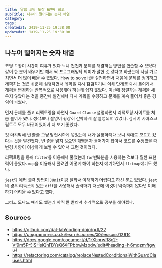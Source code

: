 ```yaml
---
title: 달랩 코딩 도장 6번째 회고
subTitle: 나누어 떨어지는 숫자 배열
category: 
tags: 
createdat: 2019-11-26 19:38:00
updatedat: 2019-11-26 19:38:00
---
```


## 나누어 떨어지는 숫자 배열

코딩 도장이 시간이 여유가 있다 보니 천천히 문제를 해결하는 방법을 연습할 수 있었다. 같이 한 분이 배우기만 해서 짝 프로그래밍의 의미가 덜한 것 같다고 하셨는데 사실 가르치면서 더 많이 배울 수 있었다. How to solve it을 실천하면서 처음에 문제를 정의하고 계획하는 것은 쉬운데 실행하면서 계획을 다시 점검하거나 이해 단계로 다시 돌아가서 계획을 변경하는 반복적으로 사용해야 하는데 쉽지 않았다. 이번에 정렬하는 계획을 세우지 않았다는 것을 중간에 발견해서 다시 계획을 수정하고 문제를 계속 풀어서 좋은 경험이 되었다.  

먼저 문제를 풀고 리팩토링을 하면서 `Guard Clause` 설명하면서 리팩토링 사이트를 처음 들어가 봤다. 생각보다 설명이 굉장히 간략하게 잘 설명되어 있었다. 심지어 자바스크립트로 모두 바뀌어있어서 더 보기 좋았다.  

깃 마지막에 빈 줄을 그냥 당연시하게 넣었는데 내가 설명하려다 보니 제대로 모르고 있다는 것을 발견했다. 빈 줄을 넣지 않으면 개행문자 들어가지 않아서 코드를 수정했을 때 변경 사항이 이상하게 보일 수 있어서 그런 것이었다.  

리팩토링을 통해 `filter`를 이용해서 풀었는데 `for`반복분을 사용하는 것보다 훨씬 표현력이 좋았다. `map`을 이용해서 풀려면 어떻게 해야 하는지 얘기하면서 `flatmap`얘기도 했다.  

`jest`의 에러 출력 방법이 `JUnit`이랑 달라서 이해하기 어렵다고 하신 분도 있었다. `jest`의 경우 리눅스의 있는 `diff`를 사용해서 출력하기 때문에 이것이 익숙하지 않다면 이해하기 어려울 수 있다고 했다.  

그리고 모나드 얘기도 했는데 아직 잘 몰라서 추가적으로 공부를 해야겠다.

## Sources

* <https://github.com/dal-lab/coding-dojo/pull/22>
* <https://programmers.co.kr/learn/courses/30/lessons/12910>
* <https://docs.google.com/document/d/1rXbprwR8g2-Vf9m5PrSISHsiQnTBYsQ6XFPbbwMzbdw/edit#heading=h.6mqzmiftgwu4>
* <https://refactoring.com/catalog/replaceNestedConditionalWithGuardClauses.html>